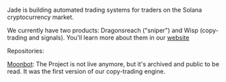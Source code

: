 Jade is building automated trading systems for traders on the Solana cryptocurrency market.

We currently have two products: Dragonsreach ("sniper") and Wisp (copy-trading and signals). You'll learn more about them in our [website](https://www.jadefi.io/)

Repositories:

[Moonbot](https://github.com/jadefi-io/moonbot): The Project is not live anymore, but it's archived and public to be read. It was the first version of our copy-trading engine.
